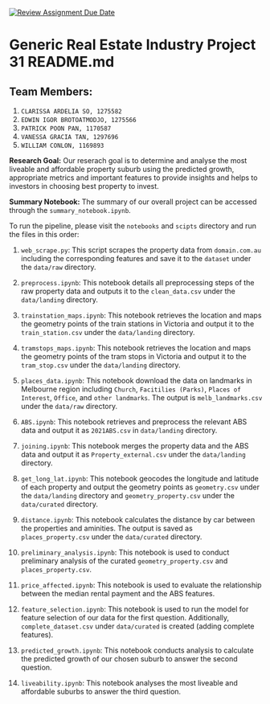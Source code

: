[![Review Assignment Due Date](https://classroom.github.com/assets/deadline-readme-button-24ddc0f5d75046c5622901739e7c5dd533143b0c8e959d652212380cedb1ea36.svg)](https://classroom.github.com/a/SGWUF1eE)
# Generic Real Estate Industry Project 31 README.md

## Team Members: 
1. `CLARISSA ARDELIA SO, 1275582`
2. `EDWIN IGOR BROTOATMODJO, 1275566`
3. `PATRICK POON PAN, 1170587`
4. `VANESSA GRACIA TAN, 1297696`
5. `WILLIAM CONLON, 1169893`


**Research Goal:** Our reserach goal is to determine and analyse the most liveable and affordable property suburb using the predicted growth, appropriate metrics and important features to provide insights and helps to investors in choosing best property to invest. 

**Summary Notebook:** The summary of our overall project can be accessed through the `summary_notebook.ipynb`. 

To run the pipeline, please visit the `notebooks` and `scipts` directory and run the files in this order:

1. `web_scrape.py`: This script scrapes the property data from `domain.com.au` including the corresponding features and save it to the `dataset` under the `data/raw` directory.

2. `preprocess.ipynb`: This notebook details all preprocessing steps of the raw property data and outputs it to the `clean_data.csv` under the `data/landing` directory.

3. `trainstation_maps.ipynb`: This notebook retrieves the location and maps the geometry points of the train stations in Victoria and output it to the `train_station.csv` under the `data/landing` directory.

4. `tramstops_maps.ipynb`: This notebook retrieves the location and maps the geometry points of the tram stops in Victoria and output it to the `tram_stop.csv` under the `data/landing` directory.

5. `places_data.ipynb`: This notebook download the data on landmarks in Melbourne region including `Church`, `Facitilies (Parks)`, `Places of Interest`, `Office`, and `other landmarks`. The output is `melb_landmarks.csv` under the `data/raw` directory.

6. `ABS.ipynb`: This notebook retrieves and preprocess the relevant ABS data and output it as `2021ABS.csv` in `data/landing` directory.

7. `joining.ipynb`: This notebook merges the property data and the ABS data and output it as `Property_external.csv` under the `data/landing` directory.

8. `get_long_lat.ipynb`: This notebook geocodes the longitude and latitude of each property and output the geometry points as `geometry.csv` under the `data/landing` directory and `geometry_property.csv` under the `data/curated` directory.

9. `distance.ipynb`: This notebook calculates the distance by car between the properties and aminities. The output is saved as `places_property.csv` under the `data/curated` directory.

10. `preliminary_analysis.ipynb`: This notebook is used to conduct preliminary analysis of the curated `geometry_property.csv` and `places_property.csv`.

11. `price_affected.ipynb`: This notebook is used to evaluate the relationship between the median rental payment and the ABS features. 

12. `feature_selection.ipynb`: This notebook is used to run the model for feature selection of our data for the first question. Additionally, `complete_dataset.csv` under `data/curated` is created (adding complete features). 

13. `predicted_growth.ipynb`: This notebook conducts analysis to calculate the predicted growth of our chosen suburb to answer the second question.

14. `liveability.ipynb`: This notebook analyses the most liveable and affordable suburbs to answer the third question. 